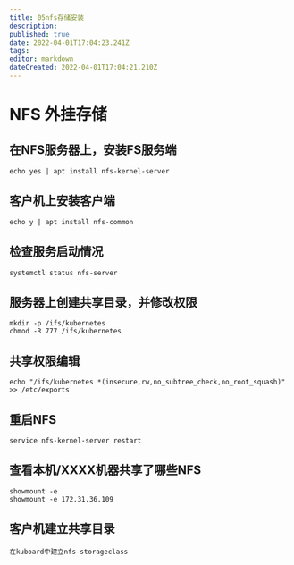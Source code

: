 ```yaml
---
title: 05nfs存储安装
description: 
published: true
date: 2022-04-01T17:04:23.241Z
tags: 
editor: markdown
dateCreated: 2022-04-01T17:04:21.210Z
---
```


# NFS 外挂存储
## 在NFS服务器上，安装FS服务端
```
echo yes | apt install nfs-kernel-server
```

## 客户机上安装客户端
```
echo y | apt install nfs-common
```


## 检查服务启动情况
```
systemctl status nfs-server
```


## 服务器上创建共享目录，并修改权限
```
mkdir -p /ifs/kubernetes
chmod -R 777 /ifs/kubernetes
```

## 共享权限编辑
```
echo "/ifs/kubernetes *(insecure,rw,no_subtree_check,no_root_squash)" >> /etc/exports
```

## 重启NFS
```
service nfs-kernel-server restart
```

## 查看本机/XXXX机器共享了哪些NFS
```
showmount -e
showmount -e 172.31.36.109
```


## 客户机建立共享目录
```
在kuboard中建立nfs-storageclass
```

